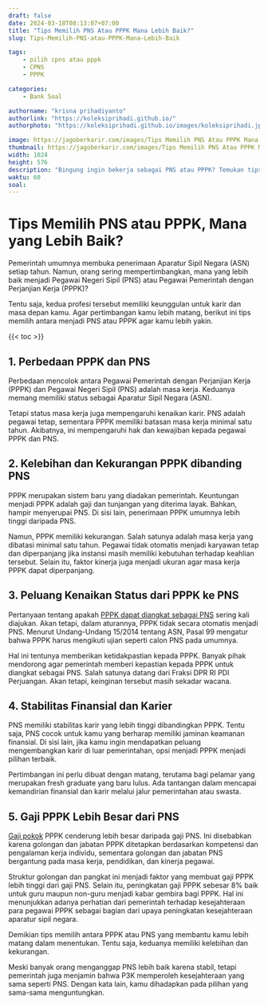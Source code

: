 ```yaml
---
draft: false
date: 2024-03-18T08:13:07+07:00
title: "Tips Memilih PNS Atau PPPK Mana Lebih Baik?"
slug: Tips-Memilih-PNS-atau-PPPK-Mana-Lebih-Baik

tags:
    - pilih cpns atau pppk
    - CPNS
    - PPPK

categories:
    - Bank Soal

authorname: "krisna prihadiyanto"
authorlink: "https://koleksiprihadi.github.io/"
authorphoto: "https://koleksiprihadi.github.io/images/koleksiprihadi.jpeg"

image: https://jagoberkarir.com/images/Tips Memilih PNS Atau PPPK Mana Lebih Baik.png
thumbnail: https://jagoberkarir.com/images/Tips Memilih PNS Atau PPPK Mana Lebih Baik.png
width: 1024
height: 576
description: "Bingung ingin bekerja sebagai PNS atau PPPK? Temukan tips memilih PNS atau P3K agar keputusanmu menjadi matang. Baca selengkapnya di sini."
waktu: 60
soal:
---
```


# Tips Memilih PNS atau PPPK, Mana yang Lebih Baik?

Pemerintah umumnya membuka penerimaan Aparatur Sipil Negara (ASN) setiap tahun. Namun, orang sering mempertimbangkan, mana yang lebih baik menjadi Pegawai Negeri Sipil (PNS) atau Pegawai Pemerintah dengan Perjanjian Kerja (PPPK)?

Tentu saja, kedua profesi tersebut memiliki keunggulan untuk karir dan masa depan kamu. Agar pertimbangan kamu lebih matang, berikut ini tips memilih antara menjadi PNS atau PPPK agar kamu lebih yakin.

{{< toc >}}

## 1. Perbedaan PPPK dan PNS

Perbedaan mencolok antara Pegawai Pemerintah dengan Perjanjian Kerja (PPPK) dan Pegawai Negeri Sipil (PNS) adalah masa kerja. Keduanya memang memiliki status sebagai Aparatur Sipil Negara (ASN). 

Tetapi status masa kerja juga mempengaruhi kenaikan karir. PNS adalah pegawai tetap, sementara PPPK memiliki batasan masa kerja minimal satu tahun. Akibatnya, ini mempengaruhi hak dan kewajiban kepada pegawai PPPK dan PNS.

## 2. Kelebihan dan Kekurangan PPPK dibanding PNS

PPPK merupakan sistem baru yang diadakan pemerintah. Keuntungan menjadi PPPK adalah gaji dan tunjangan yang diterima layak. Bahkan, hampir menyerupai PNS. Di sisi lain, penerimaan PPPK umumnya lebih tinggi daripada PNS.

Namun, PPPK memiliki kekurangan. Salah satunya adalah masa kerja yang dibatasi minimal satu tahun. Pegawai tidak otomatis menjadi karyawan tetap dan diperpanjang jika instansi masih memiliki kebutuhan terhadap keahlian tersebut. Selain itu, faktor kinerja juga menjadi ukuran agar masa kerja PPPK dapat diperpanjang.

## 3. Peluang Kenaikan Status dari PPPK ke PNS

Pertanyaan tentang apakah [PPPK dapat diangkat sebagai PNS](https://news.detik.com/kolom/d-7110448/pdi-perjuangan-minta-pemerintah-segera-angkat-p3k-jadi-pns) sering kali diajukan. Akan tetapi, dalam aturannya, PPPK tidak secara otomatis menjadi PNS. Menurut Undang-Undang 15/2014 tentang ASN, Pasal 99 mengatur bahwa PPPK harus mengikuti ujian seperti calon PNS pada umumnya.

Hal ini tentunya memberikan ketidakpastian kepada PPPK. Banyak pihak mendorong agar pemerintah memberi kepastian kepada PPPK untuk diangkat sebagai PNS. Salah satunya datang dari Fraksi DPR RI PDI Perjuangan. Akan tetapi, keinginan tersebut masih sekadar wacana.

## 4. Stabilitas Finansial dan Karier

PNS memiliki stabilitas karir yang lebih tinggi dibandingkan PPPK. Tentu saja, PNS cocok untuk kamu yang berharap memiliki jaminan keamanan finansial. Di sisi lain, jika kamu ingin mendapatkan peluang mengembangkan karir di luar pemerintahan, opsi menjadi PPPK menjadi pilihan terbaik.

Pertimbangan ini perlu dibuat dengan matang, terutama bagi pelamar yang merupakan fresh graduate yang baru lulus. Ada tantangan dalam mencapai kemandirian finansial dan karir melalui jalur pemerintahan atau swasta.

## 5. Gaji PPPK Lebih Besar dari PNS

[Gaji pokok](https://an-nur.ac.id/blog/mengapa-gaji-p3k-lebih-besar-dari-gaji-pns-berikut-penjelasannya.html) PPPK cenderung lebih besar daripada gaji PNS. Ini disebabkan karena golongan dan jabatan PPPK ditetapkan berdasarkan kompetensi dan pengalaman kerja individu, sementara golongan dan jabatan PNS bergantung pada masa kerja, pendidikan, dan kinerja pegawai.

Struktur golongan dan pangkat ini menjadi faktor yang membuat gaji PPPK lebih tinggi dari gaji PNS. Selain itu, peningkatan gaji PPPK sebesar 8% baik untuk guru maupun non-guru menjadi kabar gembira bagi PPPK. Hal ini menunjukkan adanya perhatian dari pemerintah terhadap kesejahteraan para pegawai PPPK sebagai bagian dari upaya peningkatan kesejahteraan aparatur sipil negara.

Demikian tips memilih antara PPPK atau PNS yang membantu kamu lebih matang dalam menentukan. Tentu saja, keduanya memiliki kelebihan dan kekurangan. 

Meski banyak orang menganggap PNS lebih baik karena stabil, tetapi pemerintah juga menjamin bahwa P3K memperoleh kesejahteraan yang sama seperti PNS. Dengan kata lain, kamu dihadapkan pada pilihan yang sama-sama menguntungkan.
